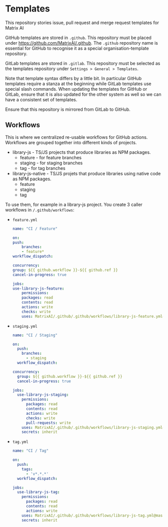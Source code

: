 # Templates

This repository stories issue, pull request and merge request templates for Matrix AI

GitHub templates are stored in `.github`. This repository must be placed under https://github.com/MatrixAI/.github. The `.github` repository name is essential for GitHub to recognise it as a special organisation-template repository.

GitLab templates are stored in `.gitlab`. This repository must be selected as the templates repository under `Settings > General > Templates`.

Note that template syntax differs by a little bit. In particular GitHub templates require a stanza at the beginning while GitLab templates use special slash commands. When updating the templates for GitHub or GitLab, ensure that it is also updated for the other system as well so we can have a consistent set of templates.

Ensure that this repository is mirrored from GitLab to GitHub.

## Workflows

This is where we centralized re-usable workflows for GitHub actions. Workflows
are grouped together into different kinds of projects.

* library-js - TS/JS projects that produce libraries as NPM packages.
  - feature - for feature branches
  - staging - for staging branches
  - tag - for tag branches
* library-js-native - TS/JS projets that produce libraries using native code as NPM packages.
  - feature
  - staging
  - tag

To use them, for example in a library-js project. You create 3 caller workflows
in `/.github/workflows`:

* `feature.yml`
  ```yml
  name: "CI / Feature"

  on:
  push:
      branches:
      - feature*
  workflow_dispatch:

  concurrency:
  group: ${{ github.workflow }}-${{ github.ref }}
  cancel-in-progress: true

  jobs:
  use-library-js-feature:
      permissions:
      packages: read
      contents: read
      actions: write
      checks: write
      uses: MatrixAI/.github/.github/workflows/library-js-feature.yml@master
  ```
* `staging.yml`
  ```yml
  name: "CI / Staging"
  
  on:
    push:
      branches:
        - staging
    workflow_dispatch:
  
  concurrency:
    group: ${{ github.workflow }}-${{ github.ref }}
    cancel-in-progress: true
  
  jobs:
    use-library-js-staging:
      permissions:
        packages: read
        contents: read
        actions: write
        checks: write
        pull-requests: write
      uses: MatrixAI/.github/.github/workflows/library-js-staging.yml@master
      secrets: inherit
  ```
* `tag.yml`
  ```yml
  name: "CI / Tag"
  
  on:
    push:
      tags:
        - 'v*.*.*'
    workflow_dispatch:
  
  jobs:
    use-library-js-tag:
      permissions:
        packages: read
        contents: read
        actions: write
      uses: MatrixAI/.github/.github/workflows/library-js-tag.yml@master
      secrets: inherit
  ```